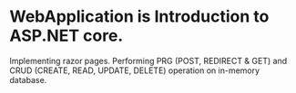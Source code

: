 # WebApplication is Introduction to ASP.NET core.
Implementing razor pages.
Performing PRG (POST, REDIRECT & GET) and CRUD (CREATE, READ, UPDATE, DELETE) operation on in-memory database.
